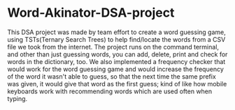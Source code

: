 # Word-Akinator-DSA-project
This DSA project was made by team effort to create a word guessing game, using TSTs(Ternary Search Trees) to help find/locate the words from a CSV file we took from the internet. The project 
runs on the command terminal, and other than just guessing words, you can add, delete, print and check for words in the dictionary, too. We also implemented a frequency checker that would work for 
the word guessing game and would increase the frequency of the word it wasn't able to guess, so that the next time the same prefix was given, it would give that word as the first guess; kind 
of like how mobile keyboards work with recommending words which are used often when typing.
